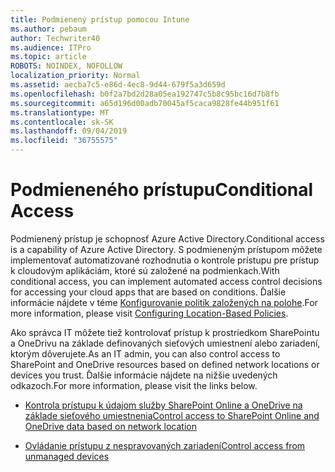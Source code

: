```yaml
---
title: Podmienený prístup pomocou Intune
ms.author: pebaum
author: Techwriter40
ms.audience: ITPro
ms.topic: article
ROBOTS: NOINDEX, NOFOLLOW
localization_priority: Normal
ms.assetid: aecba7c5-e86d-4ec8-9d44-679f5a3d659d
ms.openlocfilehash: b0f2a7bd2d28a05ea192747c5b8c95bc16d7b8fb
ms.sourcegitcommit: a65d196d00adb70045af5caca9828fe44b951f61
ms.translationtype: MT
ms.contentlocale: sk-SK
ms.lasthandoff: 09/04/2019
ms.locfileid: "36755575"
---
```

# <a name="conditional-access"></a><span data-ttu-id="d4ccf-102">Podmieneného prístupu</span><span class="sxs-lookup"><span data-stu-id="d4ccf-102">Conditional Access</span></span>

<span data-ttu-id="d4ccf-103">Podmienený prístup je schopnosť Azure Active Directory.</span><span class="sxs-lookup"><span data-stu-id="d4ccf-103">Conditional access is a capability of Azure Active Directory.</span></span> <span data-ttu-id="d4ccf-104">S podmieneným prístupom môžete implementovať automatizované rozhodnutia o kontrole prístupu pre prístup k cloudovým aplikáciám, ktoré sú založené na podmienkach.</span><span class="sxs-lookup"><span data-stu-id="d4ccf-104">With conditional access, you can implement automated access control decisions for accessing your cloud apps that are based on conditions.</span></span> <span data-ttu-id="d4ccf-105">Ďalšie informácie nájdete v téme [Konfigurovanie politík založených na polohe](https://docs.microsoft.com/azure/active-directory/conditional-access/overview).</span><span class="sxs-lookup"><span data-stu-id="d4ccf-105">For more information, please visit [Configuring Location-Based Policies](https://docs.microsoft.com/azure/active-directory/conditional-access/overview).</span></span>

<span data-ttu-id="d4ccf-106">Ako správca IT môžete tiež kontrolovať prístup k prostriedkom SharePointu a OneDrivu na základe definovaných sieťových umiestnení alebo zariadení, ktorým dôverujete.</span><span class="sxs-lookup"><span data-stu-id="d4ccf-106">As an IT admin, you can also control access to SharePoint and OneDrive resources based on defined network locations or devices you trust.</span></span> <span data-ttu-id="d4ccf-107">Ďalšie informácie nájdete na nižšie uvedených odkazoch.</span><span class="sxs-lookup"><span data-stu-id="d4ccf-107">For more information, please visit the links below.</span></span>

- [<span data-ttu-id="d4ccf-108">Kontrola prístupu k údajom služby SharePoint Online a OneDrive na základe sieťového umiestnenia</span><span class="sxs-lookup"><span data-stu-id="d4ccf-108">Control access to SharePoint Online and OneDrive data based on network location</span></span>](https://docs.microsoft.com/sharepoint/control-access-based-on-network-location)

- [<span data-ttu-id="d4ccf-109">Ovládanie prístupu z nespravovaných zariadení</span><span class="sxs-lookup"><span data-stu-id="d4ccf-109">Control access from unmanaged devices</span></span>](https://docs.microsoft.com/sharepoint/control-access-from-unmanaged-devices)


